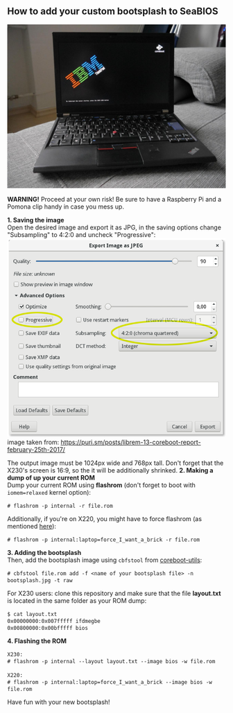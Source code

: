 ## How to add your custom bootsplash to SeaBIOS  
  
![bootsplash](photo.jpg)  
  
**WARNING!** Proceed at your own risk! Be sure to have a Raspberry Pi and a Pomona clip handy in case you mess up.  
  
**1. Saving the image**  
Open the desired image and export it as JPG, in the saving options change "Subsampling" to 4:2:0 and uncheck "Progressive":  
![screenshot](screenshot.png)  
image taken from: https://puri.sm/posts/librem-13-coreboot-report-february-25th-2017/
  
The output image must be 1024px wide and 768px tall. Don't forget that the X230's screen is 16:9, so the it will be additionally shrinked. 
**2. Making a dump of up your current ROM**  
Dump your current ROM using **flashrom** (don't forget to boot with `iomem=relaxed` kernel option):  
```
# flashrom -p internal -r file.rom
```
Additionally, if you're on X220, you might have to force flashrom (as mentioned [here](https://www.coreboot.org/Board:lenovo/x220)):
```
# flashrom -p internal:laptop=force_I_want_a_brick -r file.rom
```
**3. Adding the bootsplash**  
Then, add the bootsplash image using `cbfstool` from [coreboot-utils](https://github.com/coreboot/coreboot):
```
# cbfstool file.rom add -f <name of your bootsplash file> -n bootsplash.jpg -t raw
```
For X230 users: clone this repository and make sure that the file **layout.txt** is located in the same folder as your ROM dump:
```
$ cat layout.txt
0x00000000:0x007fffff ifdmegbe 
0x00800000:0x00bfffff bios
```
**4. Flashing the ROM**
```
X230:
# flashrom -p internal --layout layout.txt --image bios -w file.rom 

X220:
# flashrom -p internal:laptop=force_I_want_a_brick --image bios -w file.rom 
```
Have fun with your new bootsplash!
